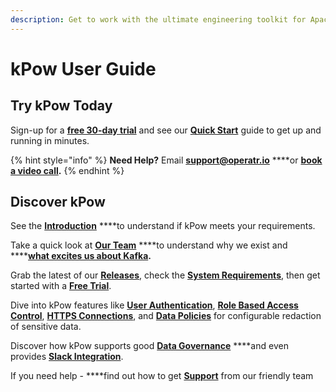 ```yaml
---
description: Get to work with the ultimate engineering toolkit for Apache Kafka®.
---
```


# kPow User Guide

## Try kPow Today

Sign-up for a [**free 30-day trial**](https://kpow.io/try) and see our [**Quick Start**](installation/quick-start.md) guide to get up and running in minutes.

{% hint style="info" %}
**Need Help?** Email [**support@operatr.io**](mailto:support@operatr.io) ****or [**book a video call**](about/support.md)**.**
{% endhint %}

## Discover kPow

See the [**Introduction**](about/introduction.md) ****to understand if kPow meets your requirements.

Take a quick look at [**Our Team**](about/our-team.md) ****to understand why we exist and ****[**what excites us about Kafka**](https://operatr.io/articles/evolve-with-apache-kafka/)**.**

Grab the latest of our [**Releases**](about/releases.md), check the [**System Requirements**](about/system-requirements.md), then get started with a [**Free Trial**](about/trials-and-licenses.md).

Dive into kPow features like [**User Authentication**](user-authentication/overview.md), [**Role Based Access Control**](user-authorization/role-based-access-control.md), [**HTTPS Connections**](features/https-connections.md), and [**Data Policies**](features/data-policies.md) for configurable redaction of sensitive data.

Discover how kPow supports good [**Data Governance**](features/data-governance.md) ****and even provides [**Slack Integration**](features/slack-integration.md).

If you need help - ****find out how to get [**Support**](about/support.md) from our friendly team



